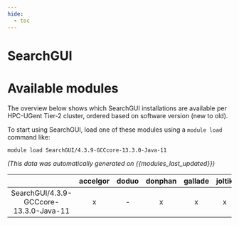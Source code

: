 ```yaml
---
hide:
  - toc
---
```


SearchGUI
=========

# Available modules


The overview below shows which SearchGUI installations are available per HPC-UGent Tier-2 cluster, ordered based on software version (new to old).

To start using SearchGUI, load one of these modules using a `module load` command like:

```shell
module load SearchGUI/4.3.9-GCCcore-13.3.0-Java-11
```

*(This data was automatically generated on {{modules_last_updated}})*

| |accelgor|doduo|donphan|gallade|joltik|litleo|shinx|
| :---: | :---: | :---: | :---: | :---: | :---: | :---: | :---: |
|SearchGUI/4.3.9-GCCcore-13.3.0-Java-11|x|-|x|x|x|x|x|
